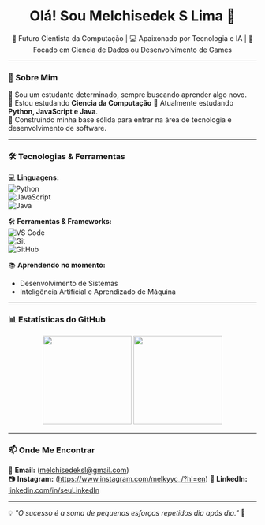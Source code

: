 <h1 align="center">Olá! Sou Melchisedek S Lima 👋</h1>

<p align="center">
  🚀 Futuro Cientista da Computação | 💻 Apaixonado por Tecnologia e IA | 🎯 Focado em Ciencia de Dados ou Desenvolvimento de Games
</p>

---

### 🧐 Sobre Mim  
🔹 Sou um estudante determinado, sempre buscando aprender algo novo.  
🔹 Estou estudando **Ciencia da Computação** 
🔹 Atualmente estudando **Python, JavaScript e Java**.  
🔹 Construindo minha base sólida para entrar na área de tecnologia e desenvolvimento de software.  

---

### 🛠️ Tecnologias & Ferramentas  
💻 **Linguagens:**  
![Python](https://img.shields.io/badge/-Python-3776AB?style=flat-square&logo=python&logoColor=white)  
![JavaScript](https://img.shields.io/badge/-JavaScript-F7DF1E?style=flat-square&logo=javascript&logoColor=black)  
![Java](https://img.shields.io/badge/-Java-007396?style=flat-square&logo=java&logoColor=white)  

🛠️ **Ferramentas & Frameworks:**  
![VS Code](https://img.shields.io/badge/-VS_Code-007ACC?style=flat-square&logo=visual-studio-code&logoColor=white)  
![Git](https://img.shields.io/badge/-Git-F05032?style=flat-square&logo=git&logoColor=white)  
![GitHub](https://img.shields.io/badge/-GitHub-181717?style=flat-square&logo=github&logoColor=white)  

📚 **Aprendendo no momento:**  
- Desenvolvimento de Sistemas  
- Inteligência Artificial e Aprendizado de Máquina

---

### 📊 Estatísticas do GitHub  
<div align="center">
  <img height="180em" src="https://github-readme-stats.vercel.app/api?username=SeuUsuario&show_icons=true&theme=dark&count_private=true" />
  <img height="180em" src="https://github-readme-stats.vercel.app/api/top-langs/?username=melky-yc&layout=compact&langs_count=6&theme=dark" />
</div>

---

### 📫 Onde Me Encontrar  
📧 **Email:** (melchisedeksl@gmail.com)    
📷 **Instagram:** (https://www.instagram.com/melkyyc_/?hl=en)
💼 **LinkedIn:** [linkedin.com/in/seuLinkedIn](https://linkedin.com/in/seuLinkedIn)  

---

💡 *"O sucesso é a soma de pequenos esforços repetidos dia após dia."* 🚀  
